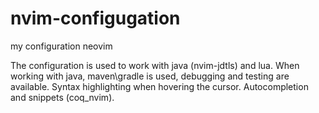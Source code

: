 # nvim-configugation
my configuration neovim

The configuration is used to work with java (nvim-jdtls) and lua. 
When working with java, maven\gradle is used, debugging and testing are available. Syntax highlighting when hovering the cursor. Autocompletion and snippets (coq_nvim).
